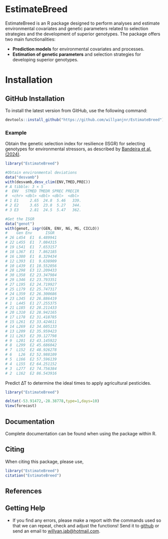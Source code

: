 # EstimateBreed

EstimateBreed is an R package designed to perform analyses and estimate environmental covariates and genetic parameters related to selection strategies and the development of superior genotypes. The package offers two main functionalities: 
- **Prediction models** for environmental covariates and processes.
- **Estimation of genetic parameters** and selection strategies for developing superior genotypes.

# Installation

## GitHub Installation

To install the latest version from GitHub, use the following command:

```r
devtools::install_github("https://github.com/willyanjnr/EstimateBreed")
```

### Example
Obtain the genetic selection index for resilience (ISGR) for selecting genotypes for environmental stressors, as described by [Bandeira et al. (2024)](https://www.cropj.com/Carvalho_18_12_2024_825_830.pdf).

``` r
library("EstimateBreed")

#Obtain environmental deviations
data("desvamb")
with(desvamb,desv_clim(ENV,TMED,PREC))
# A tibble: 3 × 5
#  ENV   STMED TMEDR SPREC PRECIR
#  <chr> <dbl> <dbl> <dbl>  <dbl>
# 1 E1     2.65  24.8  5.46   339.
# 2 E2     3.65  23.8  5.27   344.
# 3 E3     2.81  24.5  5.47   362.

#Get the ISGR
data("genot")
with(genot, isgr(GEN, ENV, NG, MG, CICLO))
#    Gen Env      ISGR
# 26 L454  E1  6.489941
# 22 L455  E1  7.084315
# 19 L541  E1  7.653157
# 18 L367  E1  7.862185
# 16 L380  E1  8.329434
# 12 L393  E1  9.638909
# 10 L439  E1 10.552056
# 28 L298  E3 12.209433
# 30 L358  E2 23.347984
# 29 L346  E2 23.793351
# 27 L195  E2 24.719927
# 25 L179  E2 25.747317
# 24 L359  E2 26.300686
# 23 L345  E2 26.886419
# 1  L445  E1 27.255375
# 21 L185  E2 28.211433
# 20 L310  E2 28.942165
# 17 L178  E2 31.418785
# 15 L261  E2 33.424611
# 14 L269  E2 34.605133
# 13 L209  E2 35.959423
# 11 L263  E2 39.127798
# 9  L201  E2 43.145922
# 8  L299  E2 45.686042
# 7  L152  E2 48.926278
# 6   L26  E2 52.988109
# 5  L166  E2 57.596139
# 4  L155  E2 64.251152
# 3  L277  E2 74.756384
# 2  L162  E2 86.543916
```
Predict ∆T to determine the ideal times to apply agricultural pesticides.
``` r
library("EstimateBreed")

deltat(-53.91472,-28.38778,type=1,days=10)
View(forecast)
```

## Documentation
Complete documentation can be found when using the package within R.

## Citing
When citing this package, please use,
``` r
library("EstimateBreed")
citation("EstimateBreed")
```

## References

## Getting Help
- If you find any errors, please make a report with the commands used so that we can repeat, check and adjust the functions! Send it to [github](https://github.com/willyanjnr/EstimateBreed/issues) or send an email to willyan.jab@hotmail.com.
